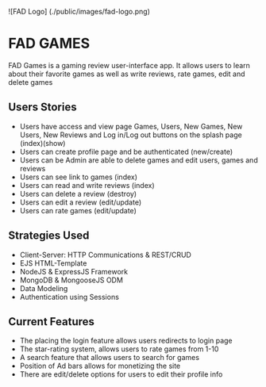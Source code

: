 ![FAD Logo]
(./public/images/fad-logo.png)

# FAD GAMES

FAD Games is a gaming review user-interface app. It allows users to learn about their favorite games as well as write reviews, rate games, edit and delete games

## Users Stories

* Users have access and view page Games, Users, New Games, New Users, New Reviews and Log in/Log out  buttons on the splash page (index)(show)
* Users can create profile page and be authenticated (new/create)
* Users can be Admin are able to delete games and edit users, games and reviews
* Users can see link to games (index)
* Users can read and write reviews (index)
* Users can delete a review (destroy)
* Users can edit a review (edit/update)
* Users can rate games (edit/update)

## Strategies Used 

* Client-Server: HTTP Communications & REST/CRUD
* EJS HTML-Template
* NodeJS & ExpressJS Framework
* MongoDB & MongooseJS ODM
* Data Modeling
* Authentication using Sessions


## Current Features 

* The placing the login feature allows users redirects to login page
* The star-rating system, allows users to rate games from 1-10
* A search feature that allows users to search for games
* Position of Ad bars allows for monetizing the site
* There are edit/delete options for users to edit their profile info
